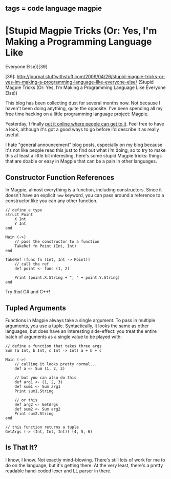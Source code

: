 tags = code language magpie
---

# [Stupid Magpie Tricks (Or: Yes, I'm Making a Programming Language Like
Everyone Else)][39]

   [39]: http://journal.stuffwithstuff.com/2009/04/26/stupid-magpie-tricks-or-yes-im-making-a-programming-language-like-everyone-else/ (Stupid Magpie Tricks (Or: Yes, I&#8217;m Making a Programming Language Like Everyone Else))

This blog has been collecting dust for several months now. Not because I
haven't been doing anything, quite the opposite. I've been spending all my
free time hacking on a little programming language project: Magpie.

Yesterday, I finally [put it online where people can get to it](http://bitbucket.org/munificent/magpie/). Feel free
to have a look, although it's got a good ways to go before I'd describe it as
really useful.


I hate "general announcement" blog posts, especially on my blog because it's
not like people read this just to find out what _I'm_ doing, so to try to make
this at least a little bit interesting, here's some stupid Magpie tricks:
things that are doable or easy in Magpie that can be a pain in other
languages.

## Constructor Function References

In Magpie, almost everything is a function, including constructors. Since it
doesn't have an explicit `new` keyword, you can pass around a reference to a
constructor like you can any other function.



    // define a type
    struct Point
        X Int
        Y Int
    end

    Main (->)
        // pass the constructor to a function
        TakeRef fn Point (Int, Int)
    end

    TakeRef (func fn (Int, Int -> Point))
        // call the ref
        def point <- func (1, 2)

        Print (point.X.String + ", " + point.Y.String)
    end

Try _that_ C# and C++!

## Tupled Arguments

Functions in Magpie always take a single argument. To pass in multiple
arguments, you use a tuple. Syntactically, it looks the same as other
languages, but does have an interesting side-effect: you treat the entire
batch of arguments as a single value to be played with:



    // define a function that takes three args
    Sum (a Int, b Int, c Int -> Int) a + b + c

    Main (->)
        // calling it looks pretty normal...
        def a <- Sum (1, 2, 3)

        // but you can also do this
        def arg1 <- (1, 2, 3)
        def sum1 <- Sum arg1
        Print sum1.String

        // or this
        def arg2 <- GetArgs
        def sum2 <- Sum arg2
        Print sum2.String
    end

    // this function returns a tuple
    GetArgs (-> (Int, Int, Int)) (4, 5, 6)

## Is That It?

I know, I know. Not exactly mind-blowing. There's still lots of work for me to
do on the language, but it's getting there. At the very least, there's a
pretty readable hand-coded lexer and LL parser in there.

